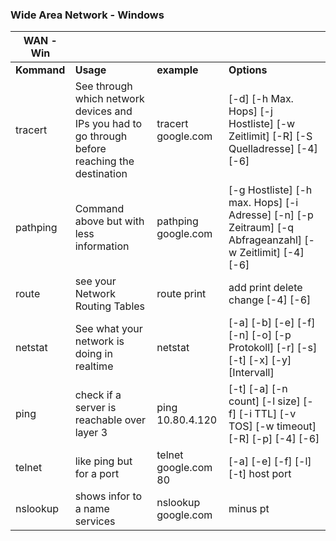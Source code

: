 ### Wide Area Network - Windows

| **WAN - Win**           |                                                                                                  |                      |                                                                                                                |
|-------------------------|--------------------------------------------------------------------------------------------------|----------------------|----------------------------------------------------------------------------------------------------------------|
| **Kommand**             | **Usage**                                                                                        | **example**          | **Options**                                                                                                     |
| tracert                 | See through which network devices and IPs you had to go through before reaching the destination  | tracert google.com   | [-d] [-h Max. Hops]   [-j Hostliste] [-w Zeitlimit] [-R] [-S Quelladresse] [-4] [-6]                           |
| pathping                | Command above but with less information                                                          | pathping google.com  | [-g Hostliste] [-h   max. Hops] [-i Adresse] [-n] [-p Zeitraum]    [-q Abfrageanzahl] [-w Zeitlimit] [-4] [-6] |
| route                   | see your Network Routing Tables                                                                  | route print          | add print delete   change [-4] [-6]                                                                            |
| netstat                 | See what your network is doing in realtime                                                       | netstat              | [-a] [-b] [-e] [-f]   [-n] [-o] [-p Protokoll] [-r] [-s] [-t] [-x] [-y] [Intervall]                            |
| ping                    | check if a server is reachable over layer 3                                                      | ping 10.80.4.120     | [-t]   [-a] [-n count] [-l size] [-f] [-i TTL] [-v TOS]  [-w timeout] [-R] [-p] [-4] [-6]                      |
| telnet                  | like ping but for a port                                                                         | telnet google.com 80 | [-a] [-e] [-f] [-l]   [-t] host port                                                                           |
| nslookup                | shows infor to a name services                                                                   | nslookup google.com  | minus pt                                                                                                       |
